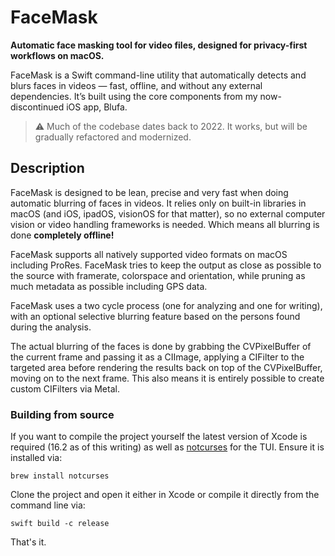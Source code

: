 # FaceMask

**Automatic face masking tool for video files, designed for privacy-first workflows on macOS.**

FaceMask is a Swift command-line utility that automatically detects and blurs faces in videos — fast, offline, and without any external dependencies. It’s built using the core components from my now-discontinued iOS app, Blufa.

> ⚠️ Much of the codebase dates back to 2022. It works, but will be gradually refactored and modernized.

## Description

FaceMask is designed to be lean, precise and very fast when doing automatic blurring of faces in videos. It relies only on built-in libraries in macOS (and iOS, ipadOS, visionOS for that matter), so no external computer vision or video handling frameworks is needed. Which means all blurring is done **completely offline!**

FaceMask supports all natively supported video formats on macOS including ProRes. FaceMask tries to keep the output as close as possible to the source with framerate, colorspace and orientation, while pruning as much metadata as possible including GPS data.

FaceMask uses a two cycle process (one for analyzing and one for writing), with an optional selective blurring feature based on the persons found during the analysis.

The actual blurring of the faces is done by grabbing the CVPixelBuffer of the current frame and passing it as a CIImage, applying a CIFilter to the targeted area before rendering the results back on top of the CVPixelBuffer, moving on to the next frame.
This also means it is entirely possible to create custom CIFilters via Metal.

### Building from source

If you want to compile the project yourself the latest version of Xcode is required (16.2 as of this writing) as well as [notcurses](https://github.com/dankamongmen/notcurses) for the TUI. 
Ensure it is installed via:

```
brew install notcurses
```

Clone the project and open it either in Xcode or compile it directly from the command line via:

```
swift build -c release
```

That's it.
